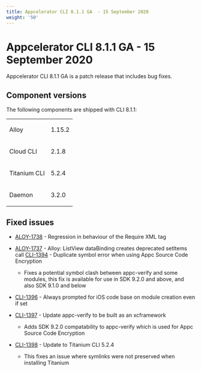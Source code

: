 ```yaml
---
title: Appcelerator CLI 8.1.1 GA  - 15 September 2020
weight: '50'
---
```


# Appcelerator CLI 8.1.1 GA - 15 September 2020

Appcelerator CLI 8.1.1 GA is a patch release that includes bug fixes.

## Component versions

The following components are shipped with CLI 8.1.1:

<table class="confluenceTable"><thead class=" "></thead><tfoot class=" "></tfoot><tbody class=" "><tr><td class="confluenceTd" rowspan="1" colspan="1"><p>Alloy</p></td><td class="confluenceTd" rowspan="1" colspan="1"><p>1.15.2</p></td></tr><tr><td class="confluenceTd" rowspan="1" colspan="1"><p>Cloud CLI</p></td><td class="confluenceTd" rowspan="1" colspan="1"><p>2.1.8</p></td></tr><tr><td class="confluenceTd" rowspan="1" colspan="1"><p>Titanium CLI</p></td><td class="confluenceTd" rowspan="1" colspan="1"><p>5.2.4</p></td></tr><tr><td class="confluenceTd" rowspan="1" colspan="1"><p>Daemon</p></td><td class="confluenceTd" rowspan="1" colspan="1"><p>3.2.0</p></td></tr></tbody></table>

## Fixed issues

* [ALOY-1738](https://jira.appcelerator.org/browse/ALOY-1738) - Regression in behaviour of the Require XML tag

* [ALOY-1737](https://jira.appcelerator.org/browse/ALOY-1737) - Alloy: ListView dataBinding creates deprecated setItems call
    [CLI-1394](https://jira.appcelerator.org/browse/CLI-1394) - Duplicate symbol error when using Appc Source Code Encryption

    * Fixes a potential symbol clash between appc-verify and some modules, this fix is available for use in SDK 9.2.0 and above, and also SDK 9.1.0 and below

* [CLI-1396](https://jira.appcelerator.org/browse/CLI-1396) - Always prompted for iOS code base on module creation even if set

* [CLI-1397](https://jira.appcelerator.org/browse/CLI-1397) - Update appc-verify to be built as an xcframework

    * Adds SDK 9.2.0 compatability to appc-verify which is used for Appc Source Code Encryption

* [CLI-1398](https://jira.appcelerator.org/browse/CLI-1398) \- Update to Titanium CLI 5.2.4

    * This fixes an issue where symlinks were not preserved when installing Titanium
